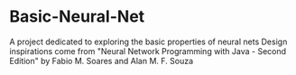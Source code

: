 # Basic-Neural-Net
A project dedicated to exploring the basic properties of neural nets
Design inspirations come from "Neural Network Programming with Java - Second Edition" by Fabio M. Soares and Alan M. F. Souza
